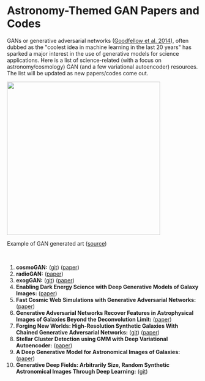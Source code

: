 # Astronomy-Themed GAN Papers and Codes

GANs or generative adversarial networks ([Goodfellow et al. 2014](https://arxiv.org/pdf/1406.2661.pdf)), often dubbed as the "coolest idea in machine learning in the last 20 years" has sparked a major interest in the use of generative models for science applications. Here is a list of science-related (with a focus on astronomy/cosmology) GAN (and a few variational autoencoder) resources. The list will be updated as new papers/codes come out. 

<img src="https://img.theculturetrip.com/1440x/smart/wp-content/uploads/2018/08/madame-de-belamy.jpg" width="400" height="400" />

Example of GAN generated art ([source](https://theculturetrip.com/north-america/usa/new-york/articles/first-auction-of-ai-generated-art-to-take-place-in-new-york))   

&nbsp;

1. **cosmoGAN:** ([git](https://github.com/MustafaMustafa/cosmoGAN)) ([paper](https://arxiv.org/pdf/1706.02390.pdf)) 
2. **radioGAN:** ([paper](https://arxiv.org/pdf/1906.03874.pdf))
3. **exogGAN:** ([git](https://github.com/ucl-exoplanets/ExoGAN_public)) ([paper](https://arxiv.org/abs/1806.02906))
4. **Enabling Dark Energy Science with Deep Generative Models of Galaxy Images:** ([paper](https://arxiv.org/abs/1609.05796))
5. **Fast Cosmic Web Simulations with Generative Adversarial Networks:** ([paper](https://arxiv.org/pdf/1801.09070.pdf))
6. **Generative Adversarial Networks Recover Features in Astrophysical Images of Galaxies Beyond the Deconvolution Limit:** ([paper](https://arxiv.org/pdf/1702.00403.pdf))
7. **Forging New Worlds: High-Resolution Synthetic Galaxies With Chained Generative Adversarial Networks:** ([git](https://github.com/levifussell/forging_new_worlds)) ([paper](https://arxiv.org/abs/1811.03081))
8. **Stellar Cluster Detection using GMM with Deep Variational Autoencoder:** ([paper](https://arxiv.org/pdf/1809.01434.pdf))
9. **A Deep Generative Model for Astronomical Images of Galaxies:** ([paper](https://www.researchgate.net/publication/310767074_A_deep_generative_model_for_astronomical_images_of_galaxies))
10. **Generative Deep Fields: Arbitrarily Size, Random Synthetic Astronomical Images Through Deep Learning:** ([git](https://github.com/Smith42/XDF-GAN))

